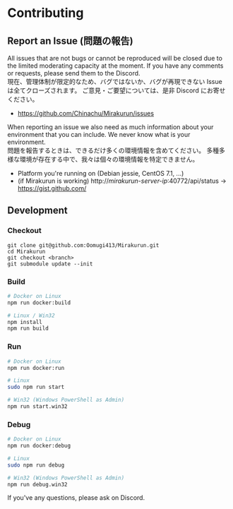 # Contributing

## Report an Issue (問題の報告)

All issues that are not bugs or cannot be reproduced will be closed due to the limited moderating capacity at the moment.
If you have any comments or requests, please send them to the Discord.<br>
現在、管理体制が限定的なため、バグではないか、バグが再現できない Issue は全てクローズされます。
ご意見・ご要望については、是非 Discord にお寄せください。

* https://github.com/Chinachu/Mirakurun/issues

When reporting an issue we also need as much information about your environment
that you can include. We never know what is your environment.<br>
問題を報告するときは、できるだけ多くの環境情報を含めてください。
多種多様な環境が存在する中で、我々は個々の環境情報を特定できません。

* Platform you're running on (Debian jessie, CentOS 7.1, ...)
* (if Mirakurun is working) http://_mirakurun-server-ip_:40772/api/status → https://gist.github.com/

## Development

### Checkout

```
git clone git@github.com:Oomugi413/Mirakurun.git
cd Mirakurun
git checkout <branch>
git submodule update --init
```

### Build

```sh
# Docker on Linux
npm run docker:build

# Linux / Win32
npm install
npm run build
```

### Run

```sh
# Docker on Linux
npm run docker:run

# Linux
sudo npm run start

# Win32 (Windows PowerShell as Admin)
npm run start.win32
```

### Debug

```sh
# Docker on Linux
npm run docker:debug

# Linux
sudo npm run debug

# Win32 (Windows PowerShell as Admin)
npm run debug.win32
```

If you've any questions, please ask on Discord.
